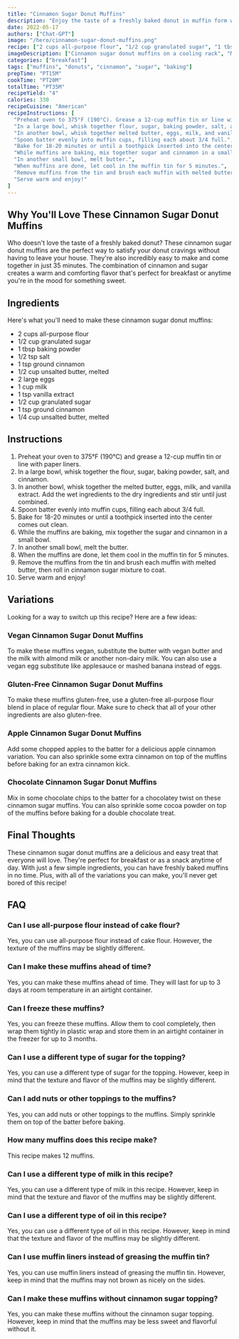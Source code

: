 ```yaml
---
title: "Cinnamon Sugar Donut Muffins"
description: "Enjoy the taste of a freshly baked donut in muffin form with these delicious cinnamon sugar donut muffins. Perfect for breakfast or anytime you're craving something sweet!"
date: 2022-05-17
authors: ["Chat-GPT"]
image: "/hero/cinnamon-sugar-donut-muffins.png"
recipe: ["2 cups all-purpose flour", "1/2 cup granulated sugar", "1 tbsp baking powder", "1/2 tsp salt", "1 tsp ground cinnamon", "1/2 cup unsalted butter, melted", "2 large eggs", "1 cup milk", "1 tsp vanilla extract", "1/2 cup granulated sugar", "1 tsp ground cinnamon", "1/4 cup unsalted butter, melted"]
imageDescription: ["Cinnamon sugar donut muffins on a cooling rack", "Muffin batter being poured into a muffin tin", "A close-up of a cinnamon sugar donut muffin", "A stack of cinnamon sugar donut muffins"]
categories: ["breakfast"]
tags: ["muffins", "donuts", "cinnamon", "sugar", "baking"]
prepTime: "PT15M"
cookTime: "PT20M"
totalTime: "PT35M"
recipeYield: "4"
calories: 330
recipeCuisine: "American"
recipeInstructions: [
  "Preheat oven to 375°F (190°C). Grease a 12-cup muffin tin or line with paper liners.",
  "In a large bowl, whisk together flour, sugar, baking powder, salt, and cinnamon.",
  "In another bowl, whisk together melted butter, eggs, milk, and vanilla extract. Add wet ingredients to dry ingredients and stir until just combined.",
  "Spoon batter evenly into muffin cups, filling each about 3/4 full.",
  "Bake for 18-20 minutes or until a toothpick inserted into the center comes out clean.",
  "While muffins are baking, mix together sugar and cinnamon in a small bowl.",
  "In another small bowl, melt butter.",
  "When muffins are done, let cool in the muffin tin for 5 minutes.",
  "Remove muffins from the tin and brush each muffin with melted butter, then roll in cinnamon sugar mixture to coat.",
  "Serve warm and enjoy!"
]
---
```


## Why You'll Love These Cinnamon Sugar Donut Muffins

Who doesn't love the taste of a freshly baked donut? These cinnamon sugar donut muffins are the perfect way to satisfy your donut cravings without having to leave your house. They're also incredibly easy to make and come together in just 35 minutes. The combination of cinnamon and sugar creates a warm and comforting flavor that's perfect for breakfast or anytime you're in the mood for something sweet.

## Ingredients

Here's what you'll need to make these cinnamon sugar donut muffins:

- 2 cups all-purpose flour
- 1/2 cup granulated sugar
- 1 tbsp baking powder
- 1/2 tsp salt
- 1 tsp ground cinnamon
- 1/2 cup unsalted butter, melted
- 2 large eggs
- 1 cup milk
- 1 tsp vanilla extract
- 1/2 cup granulated sugar
- 1 tsp ground cinnamon
- 1/4 cup unsalted butter, melted

## Instructions

1. Preheat your oven to 375°F (190°C) and grease a 12-cup muffin tin or line with paper liners.
2. In a large bowl, whisk together the flour, sugar, baking powder, salt, and cinnamon.
3. In another bowl, whisk together the melted butter, eggs, milk, and vanilla extract. Add the wet ingredients to the dry ingredients and stir until just combined.
4. Spoon batter evenly into muffin cups, filling each about 3/4 full.
5. Bake for 18-20 minutes or until a toothpick inserted into the center comes out clean.
6. While the muffins are baking, mix together the sugar and cinnamon in a small bowl.
7. In another small bowl, melt the butter.
8. When the muffins are done, let them cool in the muffin tin for 5 minutes.
9. Remove the muffins from the tin and brush each muffin with melted butter, then roll in cinnamon sugar mixture to coat.
10. Serve warm and enjoy!

## Variations

Looking for a way to switch up this recipe? Here are a few ideas:

### Vegan Cinnamon Sugar Donut Muffins

To make these muffins vegan, substitute the butter with vegan butter and the milk with almond milk or another non-dairy milk. You can also use a vegan egg substitute like applesauce or mashed banana instead of eggs.

### Gluten-Free Cinnamon Sugar Donut Muffins

To make these muffins gluten-free, use a gluten-free all-purpose flour blend in place of regular flour. Make sure to check that all of your other ingredients are also gluten-free.

### Apple Cinnamon Sugar Donut Muffins

Add some chopped apples to the batter for a delicious apple cinnamon variation. You can also sprinkle some extra cinnamon on top of the muffins before baking for an extra cinnamon kick.

### Chocolate Cinnamon Sugar Donut Muffins

Mix in some chocolate chips to the batter for a chocolatey twist on these cinnamon sugar muffins. You can also sprinkle some cocoa powder on top of the muffins before baking for a double chocolate treat.

## Final Thoughts

These cinnamon sugar donut muffins are a delicious and easy treat that everyone will love. They're perfect for breakfast or as a snack anytime of day. With just a few simple ingredients, you can have freshly baked muffins in no time. Plus, with all of the variations you can make, you'll never get bored of this recipe!

## FAQ

### Can I use all-purpose flour instead of cake flour?

Yes, you can use all-purpose flour instead of cake flour. However, the texture of the muffins may be slightly different.

### Can I make these muffins ahead of time?

Yes, you can make these muffins ahead of time. They will last for up to 3 days at room temperature in an airtight container.

### Can I freeze these muffins?

Yes, you can freeze these muffins. Allow them to cool completely, then wrap them tightly in plastic wrap and store them in an airtight container in the freezer for up to 3 months.

### Can I use a different type of sugar for the topping?

Yes, you can use a different type of sugar for the topping. However, keep in mind that the texture and flavor of the muffins may be slightly different.

### Can I add nuts or other toppings to the muffins?

Yes, you can add nuts or other toppings to the muffins. Simply sprinkle them on top of the batter before baking.

### How many muffins does this recipe make?

This recipe makes 12 muffins.

### Can I use a different type of milk in this recipe?

Yes, you can use a different type of milk in this recipe. However, keep in mind that the texture and flavor of the muffins may be slightly different.

### Can I use a different type of oil in this recipe?

Yes, you can use a different type of oil in this recipe. However, keep in mind that the texture and flavor of the muffins may be slightly different.

### Can I use muffin liners instead of greasing the muffin tin?

Yes, you can use muffin liners instead of greasing the muffin tin. However, keep in mind that the muffins may not brown as nicely on the sides.

### Can I make these muffins without cinnamon sugar topping?

Yes, you can make these muffins without the cinnamon sugar topping. However, keep in mind that the muffins may be less sweet and flavorful without it.